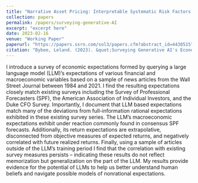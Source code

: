 ```yaml
---
title: "Narrative Asset Pricing: Interpretable Systematic Risk Factors from News Text"
collection: papers
permalink: /papers/surveying-generative-AI
excerpt: "excerpt here"
date: 2023-02-16
venue: "Working Paper"
paperurl: "https://papers.ssrn.com/sol3/papers.cfm?abstract_id=4430515"
citation: "Bybee, Leland. (2023). &quot;Surveying Generative AI's Economic Expectations.&quot;"
---
```

I introduce a survey of economic expectations formed by querying a large language model (LLM)’s expectations of various financial and macroeconomic variables based on a sample of news articles from the Wall Street Journal between 1984 and 2021. I find the resulting expectations closely match existing surveys including the Survey of Professional Forecasters (SPF), the American Association of Individual Investors, and the Duke CFO Survey. Importantly, I document that LLM based expectations match many of the deviations from full-information rational expectations exhibited in these existing survey series. The LLM’s macroeconomic expectations exhibit under reaction commonly found in consensus SPF forecasts. Additionally, its return expectations are extrapolative, disconnected from objective measures of expected returns, and negatively correlated with future realized returns. Finally, using a sample of articles outside of the LLM’s training period I find that the correlation with existing survey measures persists – indicating these results do not reflect memorization but generalization on the part of the LLM. My results provide evidence for the potential of LLMs to help us better understand human beliefs and navigate possible models of nonrational expectations.
